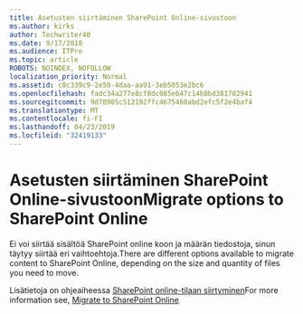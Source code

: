 ```yaml
---
title: Asetusten siirtäminen SharePoint Online-sivustoon
ms.author: kirks
author: Techwriter40
ms.date: 9/17/2018
ms.audience: ITPro
ms.topic: article
ROBOTS: NOINDEX, NOFOLLOW
localization_priority: Normal
ms.assetid: c8c339c9-2e50-4daa-aa91-3eb5053e2bc6
ms.openlocfilehash: fadc34a277e8cf8dc085e647c14b8bd381782941
ms.sourcegitcommit: 9d78905c512192ffc4675468abd2efc5f2e4baf4
ms.translationtype: MT
ms.contentlocale: fi-FI
ms.lasthandoff: 04/23/2019
ms.locfileid: "32419133"
---
```

# <a name="migrate-options-to-sharepoint-online"></a><span data-ttu-id="6c735-102">Asetusten siirtäminen SharePoint Online-sivustoon</span><span class="sxs-lookup"><span data-stu-id="6c735-102">Migrate options to SharePoint Online</span></span>

<span data-ttu-id="6c735-103">Ei voi siirtää sisältöä SharePoint online koon ja määrän tiedostoja, sinun täytyy siirtää eri vaihtoehtoja.</span><span class="sxs-lookup"><span data-stu-id="6c735-103">There are different options available to migrate content to SharePoint Online, depending on the size and quantity of files you need to move.</span></span>
  
<span data-ttu-id="6c735-104">Lisätietoja on ohjeaiheessa [SharePoint online-tilaan siirtyminen](https://go.microsoft.com/fwlink/?linkid-2022029)</span><span class="sxs-lookup"><span data-stu-id="6c735-104">For more information see, [Migrate to SharePoint Online](https://go.microsoft.com/fwlink/?linkid-2022029)</span></span>
  

